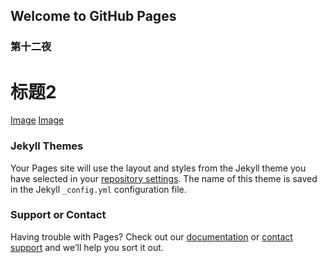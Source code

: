 ## Welcome to GitHub Pages


### 第十二夜



# 标题2


[Image](https://xiaochengxv-tuchuang.oss-cn-beijing.aliyuncs.com/img/undraw_Location_tracking_re_n3ok.png)
[Image](https://xiaochengxv-tuchuang.oss-cn-beijing.aliyuncs.com/img/undraw_Location_tracking_re_n3ok.png)


### Jekyll Themes

Your Pages site will use the layout and styles from the Jekyll theme you have selected in your [repository settings](https://github.com/Jily18/ttn.github.io/settings/pages). The name of this theme is saved in the Jekyll `_config.yml` configuration file.

### Support or Contact

Having trouble with Pages? Check out our [documentation](https://docs.github.com/categories/github-pages-basics/) or [contact support](https://support.github.com/contact) and we’ll help you sort it out.
